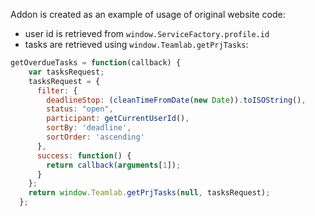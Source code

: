 Addon is created as an example of usage of original website code:

* user id is retrieved from `window.ServiceFactory.profile.id`
* tasks are retrieved using `window.Teamlab.getPrjTasks`:

```javascript
getOverdueTasks = function(callback) {
    var tasksRequest;
    tasksRequest = {
      filter: {
        deadlineStop: (cleanTimeFromDate(new Date)).toISOString(),
        status: "open",
        participant: getCurrentUserId(),
        sortBy: 'deadline',
        sortOrder: 'ascending'
      },
      success: function() {
        return callback(arguments[1]);
      }
    };
    return window.Teamlab.getPrjTasks(null, tasksRequest);
  };
``` 
